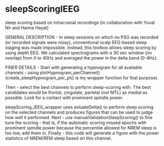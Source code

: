 # sleepScoringIEEG
sleep scoring based on intracranial recordings (in collaboration with Yuval Nir and Hanna Hayat)

GENERAL DESCRIPTION - 
In sleep sessions on which no PSG was recorded (or recorded signals were noisy), conventional scalp EEG-based sleep staging was made impossible. Instead, this toolbox allows sleep scoring by using depth EEG. We calculated spectrograms with a 30 sec window (no overlap) from 0 to 40Hz and averaged the power in the delta band (0-4Hz). 

FINER DETAILS - 
Start with generating a hypnogram for all available channels - using plotHypnogram_perChannel()
(create_sleepHypnogram_per_pt() is my wrapper function for that purpose).

Then - select the best channels to perform sleep-scoring with. The best candidates would be frontal, cingulate, parietal (*not* MTL) as medial as possible. Look for a contact with prominent spindle power.

sleepScoring_iEEG_wrapper uses evluateDelta() to perform sleep scoring on the selected channels and produces figures that can be used to judge how well it performed. 
Next - use manualValidationSleepScoring() to fine tune the scoring - that is, if the automatic scoring missed epochs with prominent spindle power because the percentile allowed for NREM sleep is too low, add them in.
Finally - this code will generate a figure with the power statistics of NREM/REM sleep based on this channel.
